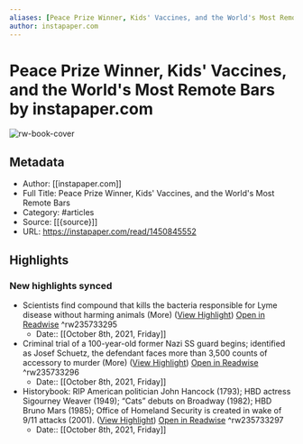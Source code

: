 ```yaml
---
aliases: [Peace Prize Winner, Kids' Vaccines, and the World's Most Remote Bars, Peace Prize Winner, Kids' Vaccines, and the World's Most Remote Bars]
author: instapaper.com
---
```

# Peace Prize Winner, Kids' Vaccines, and the World's Most Remote Bars by instapaper.com

![rw-book-cover](https://readwise-assets.s3.amazonaws.com/static/images/article1.be68295a7e40.png)

## Metadata
- Author: [[instapaper.com]]
- Full Title: Peace Prize Winner, Kids' Vaccines, and the World's Most Remote Bars
- Category: #articles
- Source: [[{source}]]
- URL: https://instapaper.com/read/1450845552

## Highlights
### New highlights synced
- Scientists find compound that kills the bacteria responsible for Lyme disease without harming animals (More) ([View Highlight](https://instapaper.com/read/1450845552/17664967)) [Open in Readwise](https://readwise.io/open/235733295) ^rw235733295
    - Date:: [[October 8th, 2021, Friday]]
- Criminal trial of a 100-year-old former Nazi SS guard begins; identified as Josef Schuetz, the defendant faces more than 3,500 counts of accessory to murder (More) ([View Highlight](https://instapaper.com/read/1450845552/17664979)) [Open in Readwise](https://readwise.io/open/235733296) ^rw235733296
    - Date:: [[October 8th, 2021, Friday]]
- Historybook: RIP American politician John Hancock (1793); HBD actress Sigourney Weaver (1949); “Cats” debuts on Broadway (1982); HBD Bruno Mars (1985); Office of Homeland Security is created in wake of 9/11 attacks (2001). ([View Highlight](https://instapaper.com/read/1450845552/17665026)) [Open in Readwise](https://readwise.io/open/235733297) ^rw235733297
    - Date:: [[October 8th, 2021, Friday]]
